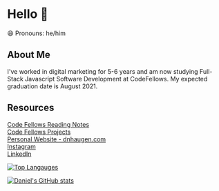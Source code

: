 # Hello 👋

😄 Pronouns: he/him

## About Me 
I've worked in digital marketing for 5-6 years and am now studying Full-Stack Javascript Software Development at CodeFellows. My expected graduation date is August 2021.

## Resources
[Code Fellows Reading Notes](reading-notes.md)<br/>
[Code Fellows Projects](/projects/README.md)<br/>
[Personal Website - dnhaugen.com](https://www.dnhaugen.com)<br/>
[Instagram](https://www.instagram.com/danyelhaugen)<br/>
[LinkedIn](https://www.linkedin.com/in/danielnhaugen)


[![Top Langauges](https://github-readme-stats.vercel.app/api/top-langs/?username=daniel-haugen&layout=compact&theme=nord&card_width=800)](https://github.com/daniel-haugen/github-readme-stats)

[![Daniel's GitHub stats](https://github-readme-stats.vercel.app/api?username=daniel-haugen&theme=nord)](https://github.com/daniel-haugen/github-readme-stats)


<!--
**daniel-haugen/daniel-haugen** is a ✨ _special_ ✨ repository because its `README.md` (this file) appears on your GitHub profile.

Here are some ideas to get you started:

- 🔭 I’m currently working on ...
- 🌱 I’m currently learning ...
- 👯 I’m looking to collaborate on ...
- 🤔 I’m looking for help with ...
- 💬 Ask me about ...
- 📫 How to reach me: ...
- 😄 Pronouns: ...
- ⚡ Fun fact: ...
-->
